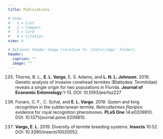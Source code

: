 ```yaml
---
title: Publications

# View.
#   1 = List
#   2 = Compact
#   3 = Card
#   4 = Citation
view: 4

# Optional header image (relative to `static/img/` folder).
header:
  caption: ""
  image: ""
---
```


135. Thorne, B. L., **E. L. Vargo**, E. S. Adams, and **L. N. L. Johnson**. 2019. Genetic analysis of invasive conehead termites (Blattodea: Termitidae) reveals a single origin for two populations in Florida. **Journal of Economic Entomology**:1-13. DOI: 10.1093/jee/toz227

134. Funaro, C. F., C. Schal, and **E. L. Vargo**. 2019. Queen and king recognition in the subterranean termite, *Reticulitermes flavipes*: evidence for royal recognition pheromones. **PLoS One** 14:e0209810. DOI: 10.1371/journal.pone.0209810.

133. **Vargo, E. L.** 2019. Diversity of termite breeding systems. **Insects** 10:52. DOI: 10.3390/insects10020052.

